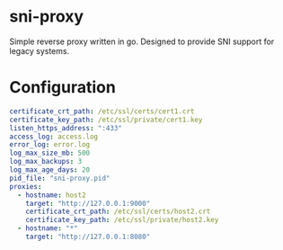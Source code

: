 # sni-proxy

Simple reverse proxy written in go. Designed to provide SNI support for legacy systems.

# Configuration

```yml
certificate_crt_path: /etc/ssl/certs/cert1.crt
certificate_key_path: /etc/ssl/private/cert1.key
listen_https_address: ":433"
access_log: access.log
error_log: error.log
log_max_size_mb: 500
log_max_backups: 3
log_max_age_days: 20
pid_file: "sni-proxy.pid"
proxies:
  - hostname: host2
    target: "http://127.0.0.1:9000"
    certificate_crt_path: /etc/ssl/certs/host2.crt
    certificate_key_path: /etc/ssl/private/host2.key
  - hostname: "*"
    target: "http://127.0.0.1:8080"

```
